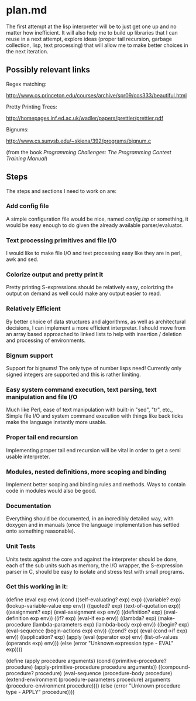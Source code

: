 # plan.md

The first attempt at the lisp interpreter will be to just get one up and no
matter how inefficient. It will also help me to build up libraries that I can
reuse in a next attempt, explore ideas (proper tail recursion, garbage
collection, lisp, text processing) that will allow me to make better choices in
the next iteration.

## Possibly relevant links

Regex matching:

<http://www.cs.princeton.edu/courses/archive/spr09/cos333/beautiful.html>

Pretty Printing Trees:

<http://homepages.inf.ed.ac.uk/wadler/papers/prettier/prettier.pdf>

Bignums:

<http://www.cs.sunysb.edu/~skiena/392/programs/bignum.c> 

(from the book *Programming Challenges: The Programming Contest Training
 Manual*)


## Steps

The steps and sections I need to work on are:

### Add config file

A simple configuration file would be nice, named *config.lsp* or something, it
would be easy enough to do given the already available parser/evaluator.

### Text processing primitives and file I/O

I would like to make file I/O and text processing easy like they are in perl,
awk and sed.

### Colorize output and pretty print it

Pretty printing S-expressions should be relatively easy, colorizing the output
on demand as well could make any output easier to read. 

### Relatively Efficient

By better choice of data structures and algorithms, as well as architectural
decisions, I can implement a more efficient interpreter. I should move from an
array based approached to linked lists to help with insertion / deletion and
processing of environments.

### Bignum support

Support for bignums! The only type of number lisps need! Currently only signed
integers are supported and this is rather limiting.

### Easy system command execution, text parsing, text manipulation and file I/O

Much like Perl, ease of text manipulation with built-in "sed", "tr", etc.,
Simple file I/O and system command execution with things like back ticks make
the language instantly more usable.

### Proper tail end recursion

Implementing proper tail end recursion will be vital in order to get a semi
usable interpreter.

### Modules, nested definitions, more scoping and binding

Implement better scoping and binding rules and methods. Ways to contain code
in modules would also be good.

### Documentation

Everything should be documented, in an incredibly detailed way, with doxygen
and in manuals (once the language implementation has settled onto something
reasonable).

### Unit Tests

Units tests against the core and against the interpreter should be done, each
of the sub units such as memory, the I/O wrapper, the S-expression parser in C,
should be easy to isolate and stress test with small programs.

### Get this working in it:

 (define (eval exp env)
   (cond ((self-evaluating? exp) exp)
         ((variable? exp) (lookup-variable-value exp env))
         ((quoted? exp) (text-of-quotation exp))
         ((assignment? exp) (eval-assignment exp env))
         ((definition? exp) (eval-definition exp env))
         ((if? exp) (eval-if exp env))
         ((lambda? exp)
          (make-procedure (lambda-parameters exp)
                          (lambda-body exp)
                          env))
         ((begin? exp)
          (eval-sequence (begin-actions exp) env))
         ((cond? exp) (eval (cond->if exp) env))
         ((application? exp)
          (apply (eval (operator exp) env)
                 (list-of-values (operands exp) env)))
         (else
          (error "Unknown expression type - EVAL" exp))))


 (define (apply procedure arguments)
   (cond ((primitive-procedure? procedure)
          (apply-primitive-procedure procedure arguments))
         ((compound-procedure? procedure)
          (eval-sequence
            (procedure-body procedure)
            (extend-environment
              (procedure-parameters procedure)
              arguments
              (procedure-environment procedure))))
         (else
          (error
           "Unknown procedure type - APPLY" procedure))))


